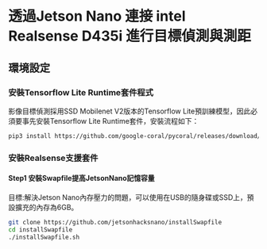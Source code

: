 # 透過Jetson Nano 連接 intel Realsense D435i 進行目標偵測與測距

## 環境設定
### 安裝Tensorflow Lite Runtime套件程式
影像目標偵測採用SSD Mobilenet V2版本的Tensorflow Lite預訓練模型，因此必須要事先安裝Tensorflow Lite Runtime套件，安裝流程如下：
```bash
pip3 install https://github.com/google-coral/pycoral/releases/download/release-frogfish/tflite_runtime-2.5.0-cp36-cp36m-linux_aarch64.whl
```

### 安裝Realsense支援套件
#### Step1 安裝Swapfile提高JetsonNano記憶容量
目標:解決Jetson Nano內存壓力的問題，可以使用在USB的隨身碟或SSD上，預設擴充的內存為6GB。
```bash
git clone https://github.com/jetsonhacksnano/installSwapfile
cd installSwapfile
./installSwapfile.sh
```
